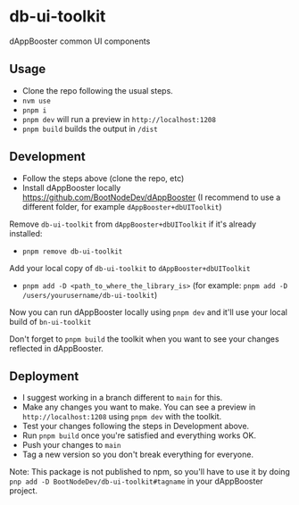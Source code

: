 # db-ui-toolkit

dAppBooster common UI components

## Usage

- Clone the repo following the usual steps.
- `nvm use`
- `pnpm i`
- `pnpm dev` will run a preview in `http://localhost:1208`
- `pnpm build` builds the output in `/dist`

## Development

- Follow the steps above (clone the repo, etc)
- Install dAppBooster locally https://github.com/BootNodeDev/dAppBooster (I recommend to use a different folder, for example `dAppBooster+dbUIToolkit`)

Remove `db-ui-toolkit` from `dAppBooster+dbUIToolkit` if it's already installed:

- `pnpm remove db-ui-toolkit`

Add your local copy of `db-ui-toolkit` to `dAppBooster+dbUIToolkit`

- `pnpm add -D <path_to_where_the_library_is>` (for example: `pnpm add -D /users/yourusername/db-ui-toolkit`)

Now you can run dAppBooster locally using `pnpm dev` and it'll use your local build of `bn-ui-toolkit`

Don't forget to `pnpm build` the toolkit when you want to see your changes reflected in dAppBooster.

## Deployment

- I suggest working in a branch different to `main` for this.
- Make any changes you want to make. You can see a preview in `http://localhost:1208` using `pnpm dev` with the toolkit.
- Test your changes following the steps in Development above.
- Run `pnpm build` once you're satisfied and everything works OK.
- Push your changes to `main`
- Tag a new version so you don't break everything for everyone.

Note: This package is not published to npm, so you'll have to use it by doing `pnp add -D BootNodeDev/db-ui-toolkit#tagname` in your dAppBooster project.

